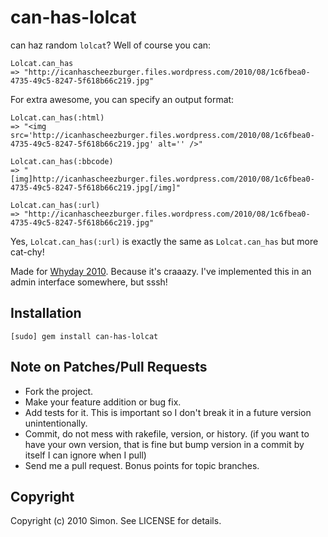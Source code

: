 # can-has-lolcat

can haz random `lolcat`? Well of course you can:

    Lolcat.can_has
    => "http://icanhascheezburger.files.wordpress.com/2010/08/1c6fbea0-4735-49c5-8247-5f618b66c219.jpg"

For extra awesome, you can specify an output format:

    Lolcat.can_has(:html)
    => "<img src='http://icanhascheezburger.files.wordpress.com/2010/08/1c6fbea0-4735-49c5-8247-5f618b66c219.jpg' alt='' />"

    Lolcat.can_has(:bbcode)
    => "[img]http://icanhascheezburger.files.wordpress.com/2010/08/1c6fbea0-4735-49c5-8247-5f618b66c219.jpg[/img]"

    Lolcat.can_has(:url)
    => "http://icanhascheezburger.files.wordpress.com/2010/08/1c6fbea0-4735-49c5-8247-5f618b66c219.jpg"

Yes, `Lolcat.can_has(:url)` is exactly the same as `Lolcat.can_has` but more cat-chy!

Made for [Whyday 2010](http://whyday.org/). Because it's craaazy. I've implemented this in an admin interface somewhere, but sssh!

## Installation

    [sudo] gem install can-has-lolcat

## Note on Patches/Pull Requests
 
* Fork the project.
* Make your feature addition or bug fix.
* Add tests for it. This is important so I don't break it in a
  future version unintentionally.
* Commit, do not mess with rakefile, version, or history.
  (if you want to have your own version, that is fine but bump version in a commit by itself I can ignore when I pull)
* Send me a pull request. Bonus points for topic branches.

## Copyright

Copyright (c) 2010 Simon. See LICENSE for details.
